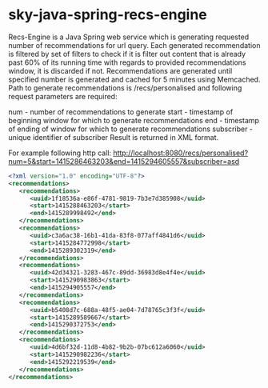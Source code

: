 # sky-java-spring-recs-engine


Recs-Engine is a Java Spring web service which is generating requested number of recommendations for url query. Each generated
recommendation is filtered by set of filters to check if it is filter out content that is already past 60% of its running
time with regards to provided recommendations window, it is discarded if not. Recommendations are generated until specified
number is generated and cached for 5 minutes using Memcached. Path to generate recommendations is /recs/personalised and following request parameters are required:

num - number of recommendations to generate
start - timestamp of beginning window for which to generate recommendations
end - timestamp of ending of window for which to generate recommendations
subscriber - unique identifier of subscriber Result is returned in XML format.

For example following http call:
[http://localhost:8080/recs/personalised?num=5&start=1415286463203&end=1415294605557&subscriber=asd](http://localhost:8080/recs/personalised?num=5&start=1415286463203&end=1415294605557&subscriber=asd)

```xml
<?xml version="1.0" encoding="UTF-8"?>
<recommendations>
   <recommendations>
      <uuid>1f18536a-e86f-4781-9819-7b3e7d385908</uuid>
      <start>1415288463203</start>
      <end>1415289998492</end>
   </recommendations>
   <recommendations>
      <uuid>c3a6ac38-16b1-41da-83f8-077aff4841d6</uuid>
      <start>1415284772998</start>
      <end>1415289302319</end>
   </recommendations>
   <recommendations>
      <uuid>42d34321-3283-467c-89dd-36983d8e4f4e</uuid>
      <start>1415290983863</start>
      <end>1415294905557</end>
   </recommendations>
   <recommendations>
      <uuid>b5408d7c-688a-48f5-ae04-7d78765c3f3f</uuid>
      <start>1415289589667</start>
      <end>1415290372753</end>
   </recommendations>
   <recommendations>
      <uuid>4d6bf32d-11d8-4b82-9b2b-07bc612a6060</uuid>
      <start>1415290982236</start>
      <end>1415292219539</end>
   </recommendations>
</recommendations>
```
